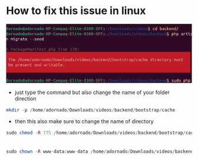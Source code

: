 
# How to fix this issue in linux 

![image error from linux](https://github.com/Adornadowilliam2/videos/blob/main/backend/media/Screenshot%20from%202025-03-01%2014-53-54.png?raw=true)

- just type the command but also change the name of your folder direction

```php
mkdir -p /home/adornado/Downloads/videos/backend/bootstrap/cache

```

- then this also make sure to change the name of directory

```php
sudo chmod -R 775 /home/adornado/Downloads/videos/backend/bootstrap/cache


sudo chown -R www-data:www-data /home/adornado/Downloads/videos/backend/bootstrap/cache

```


